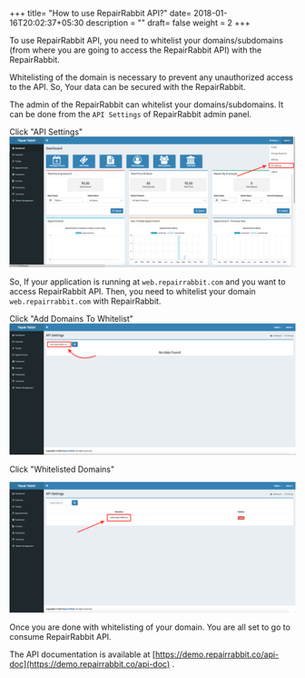 +++
title= "How to use RepairRabbit API?"
date= 2018-01-16T20:02:37+05:30
description = ""
draft= false
weight = 2
+++

To use RepairRabbit API, you need to whitelist your domains/subdomains (from where you are going to access the RepairRabbit API)
with the RepairRabbit.

Whitelisting of the domain is necessary to prevent any unauthorized access to the API. So, Your data can be secured with the RepairRabbit.

The admin of the RepairRabbit can whitelist your domains/subdomains. It can be done from the `API Settings` of RepairRabbit admin panel.


Click "API Settings"
![menu](/images/api-settings/menu.png)

So, If your application is running at `web.repairrabbit.com` and you want to access RepairRabbit API.
Then, you need to whitelist your domain `web.repairrabbit.com` with RepairRabbit.

Click "Add Domains To Whitelist"
![whitelist domain](/images/api-settings/whitelist-domain.png)

Click "Whitelisted Domains"

![whitelist domain](/images/api-settings/domain-added.png)

Once you are done with whitelisting of your domain. You are all set to go to consume RepairRabbit API.

The API documentation is available at [https://demo.repairrabbit.co/api-doc](https://demo.repairrabbit.co/api-doc) .
